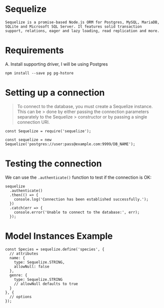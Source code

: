 # Sequelize

```
Sequelize is a promise-based Node.js ORM for Postgres, MySQL, MariaDB, SQLite and Microsoft SQL Server. It features solid transaction support, relations, eager and lazy loading, read replication and more.
```

# Requirements
A. Install supporting driver, I will be using Postgres
```
npm install --save pg pg-hstore
```

# Setting up a connection
> To connect to the database, you must create a Sequelize instance. This can be > done by either passing the connection parameters separately to the Sequelize > constructor or by passing a single connection URI.
```
const Sequelize = require('sequelize');

const sequelize = new Sequelize('postgres://user:pass@example.com:9999/DB_NAME');
```

# Testing the connection
We can use the ```.authenticate()``` function to test if the connection is OK:
```
sequelize
  .authenticate()
  .then(() => {
    console.log('Connection has been established successfully.');
  })
  .catch(err => {
    console.error('Unable to connect to the database:', err);
  });
```

# Model Instances Example
```
const Species = sequelize.define('species', {
  // attributes
  name: {
    type: Sequelize.STRING,
    allowNull: false
  },
  genre: {
    type: Sequelize.STRING
    // allowNull defaults to true
  }
}, {
  // options
});
```

